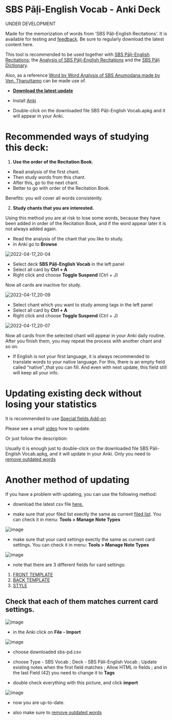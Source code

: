 # SBS Pāḷi-English Vocab - Anki Deck

UNDER DEVELOPMENT

Made for the memorization of words from 'SBS Pāḷi-English Recitations'. It is available for testing and [feedback](https://docs.google.com/forms/d/e/1FAIpQLScNC5v2gQbBCM3giXfYIib9zrp-WMzwJuf_iVXEMX2re4BFFw/viewform?usp=pp_url&entry.1433863141=SBS-study-tools). Be sure to regularly download the latest content here.

This tool is recommended to be used together with [SBS Pāḷi-English Recitations](https://sasanarakkha.org/2019/09/08/sbs-pali-english-recitations/); the [Analysis of SBS Pāḷi-English Recitations](https://sasanarakkha.github.io/study-tools/sbs-per-analysis.html) and the [SBS Pāḷi Dictionary](https://sasanarakkha.github.io/study-tools/dict/sbs-pali-dictionary.html).

Also, as a reference [Word by Word Analysis of SBS Anumodana made by Ven. Ṭhanuttamo](https://docs.google.com/document/d/1qOjSvYnNt1FpMRZdq-vXRMQFH6uTdoYU5hWUN6AP5Hs/) can be made use of.

- **[Download the latest update](https://github.com/sasanarakkha/study-tools/releases/latest/download/sbs-pali-english-vocab.apkg)**

- Install [Anki](https://apps.ankiweb.net/)

- Double-click on the downloaded file SBS Pāḷi-English Vocab.apkg and it will appear in your Anki.

# Recommended ways of studying this deck:

1) **Use the order of the Recitation Book.**

- Read analysis of the first chant. 
- Then study words from this chant. 
- After this, go to the next chant. 
- Better to go with order of the Recitation Book.

Benefits: you will cover all words consistently.

2) **Study chants that you are interested.**

Using this method you are at risk to lose some words, because they have been added in order of the Recitation Book, and if the word appear later it is not always added again.
- Read the analysis of the chant that you like to study. 
- in Anki go to **Browse**

![2022-04-17_20-04](https://user-images.githubusercontent.com/39419221/163816818-f74b1834-5d9f-4cb2-a211-08ed01a17095.png)

- Select deck **SBS Pāḷi-English Vocab** in the left panel
- Select all card by **Ctrl + A**
- Right click and choose **Toggle Suspend** (Ctrl + J)

Now all cards are inactive for study.

![2022-04-17_20-09](https://user-images.githubusercontent.com/39419221/163816875-7c8bb12b-8a38-4217-ba2e-d7d271d155b2.png)

- Select chant which you want to study among tags in the left panel
- Select all card by **Ctrl + A**
- Right click and choose **Toggle Suspend** (Ctrl + J) 

![2022-04-17_20-07](https://user-images.githubusercontent.com/39419221/163816889-740ebca2-d637-4461-9a05-0bc0c07fb393.png)

Now all cards from the selected chant will appear in your Anki daily routine. After you finish them, you may repeat the process with another chant and so on.

- If English is not your first language, it is always recommended to translate words to your native language. For this, there is an empty field called "native".,that you can fill. And even with next update, this field still will keep all your info.

# Updating existing deck without losing your statistics

It is recommended to use [Special fields Add-on](https://sasanarakkha.github.io/study-tools/anki-decks/special-fields.html)

Please see a small [video](https://user-images.githubusercontent.com/39419221/187018792-3afe402c-e77b-46e6-ba5d-4efa0846de93.mp4) how to update.

Or just follow the description:

Usually it is enough just to double-click on the downloaded file SBS Pāli-English Vocab.apkg, and it will update in your Anki. Only you need to [remove outdated words](https://sasanarakkha.github.io/study-tools/anki-decks/test.html)

# Another method of updating

If you have a problem with updating, you can use the following method:

- download the latest csv file [here.](https://github.com/sasanarakkha/study-tools/releases/latest/download/sbs-pd.csv)

- make sure that your filed list exectly the same as current [filed list](https://github.com/sasanarakkha/study-tools/blob/main/anki-style/field-list-sbs.txt). You can check it in menu: **Tools > Manage Note Types**

![image](https://user-images.githubusercontent.com/39419221/187018182-541cc298-2e2c-40d7-9fb9-8234c1beffc0.png)

- make sure that your card settings exectly the same as current card settings. You can check it in menu: **Tools > Manage Note Types**

![image](https://user-images.githubusercontent.com/39419221/187018254-38971497-8fa9-40e4-97db-1d6fe9e200ed.png)

- note that there are 3 different fields for card settings: 
1. [FRONT TEMPLATE](https://github.com/sasanarakkha/study-tools/blob/main/anki-style/sbs-front.txt)
2. [BACK TEMPLATE](https://github.com/sasanarakkha/study-tools/blob/main/anki-style/sbs-back.txt)
3. [STYLE](https://github.com/sasanarakkha/study-tools/blob/main/anki-style/styling.txt) 

Check that each of them matches current card settings.
- 
![image](https://user-images.githubusercontent.com/39419221/193513245-d7d4277b-45d4-4615-a9bc-6c477f6e7cb6.png)


- in the Anki click on **File - Import**

![image](https://user-images.githubusercontent.com/39419221/187018280-c295e071-c130-4f42-8518-a3a5e0326124.png)

- choose downloaded sbs-pd.csv

- choose Type - SBS Vocab ; Deck - SBS Pāli-English Vocab ; Update existing notes when the first field matches ; Allow HTML in fields ; and in the last Field (42) you need to change it to **Tags**

- double check everything with this picture, and click **import**

![image](https://user-images.githubusercontent.com/39419221/187018321-7e157b8f-57f0-4216-a5f2-a0008f21295e.png)

- now you are up-to-date.

- also make sure to [remove outdated words](https://sasanarakkha.github.io/study-tools/anki-decks/test.html)

